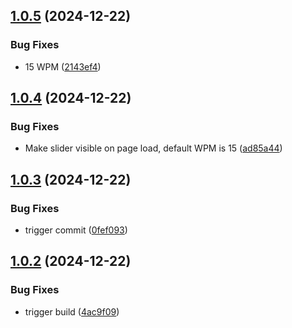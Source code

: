 ## [1.0.5](https://github.com/ikatkov/morse-code/compare/v1.0.4...v1.0.5) (2024-12-22)


### Bug Fixes

* <span id="wpmValue">15 WPM</span> ([2143ef4](https://github.com/ikatkov/morse-code/commit/2143ef48ea02e3fabdd543ac427af83773d95604))

## [1.0.4](https://github.com/ikatkov/morse-code/compare/v1.0.3...v1.0.4) (2024-12-22)


### Bug Fixes

* Make slider visible on page load, default WPM is 15 ([ad85a44](https://github.com/ikatkov/morse-code/commit/ad85a44f50ee222ae2ffcb4cec07b19074066099))

## [1.0.3](https://github.com/ikatkov/morse-code/compare/v1.0.2...v1.0.3) (2024-12-22)


### Bug Fixes

* trigger commit ([0fef093](https://github.com/ikatkov/morse-code/commit/0fef093d9e6422c2e9b8c81cba142f3e6a85081b))

## [1.0.2](https://github.com/ikatkov/morse-code/compare/v1.0.1...v1.0.2) (2024-12-22)


### Bug Fixes

* trigger build ([4ac9f09](https://github.com/ikatkov/morse-code/commit/4ac9f092ea8405d308b3e6aaab8c691241581d93))
